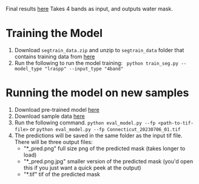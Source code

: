Final results [here](https://drive.google.com/drive/folders/1Bw9MdeUwjlVLpP1C0h_4hDXbLo-H1XEG?usp=drive_link)
Takes 4 bands as input, and outputs water mask.

# Training the Model
1. Download `segtrain_data.zip` and unzip to `segtrain_data` folder that contains training data from [here](https://drive.google.com/file/d/18HCXhSLyRXisK3F9091QnMONSJ8yMIZq/view?usp=drive_link)
2. Run the following to run the model training:
``` python train_seg.py --model_type "lraspp" --input_type "4band"```

# Running the model on new samples
1. Download pre-trained model [here](https://drive.google.com/file/d/1mA1xyg8h1pxWnBH53bAadadZxMw-zGxM/view?usp=drive_link)
2. Download sample data [here](https://drive.google.com/file/d/13tCaFVbkpGvNJxK-N9mslrQeaAn2QqZZ/view?usp=drive_link)
3. Run the following command.
```python eval_model.py --fp <path-to-tif-file>```
or 
```python eval_model.py --fp Connecticut_20230706_01.tif```
4. The predictions will be saved in the same folder as the input tif file. There will be three output files:
    - "*_pred.png" full size png of the predicted mask (takes longer to load)
    - "*_pred.png.jpg" smaller version of the predicted mask (you'd open this if you just want a quick peek at the output)
    - "*.tif" tif of the predicted mask